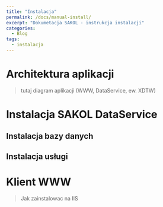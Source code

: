 ```yaml
---
title: "Instalacja"
permalink: /docs/manual-install/
excerpt: "Dokumetacja SAKOL - instrukcja instalacji"
categories:
  - Blog
tags:
  - instalacja
---
```


# Architektura aplikacji
> tutaj diagram aplikacji (WWW, DataService, ew. XDTW)

# Instalacja SAKOL DataService
## Instalacja bazy danych
## Instalacja usługi

# Klient WWW
> Jak zainstalowac na IIS
